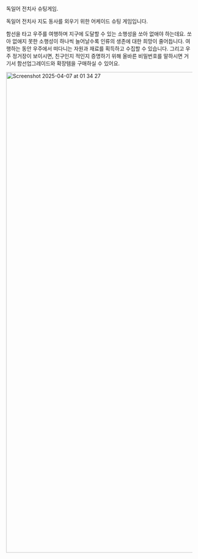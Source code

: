 독일어 전치사 슈팅게임.

독일어 전치사 지도 동사를 외우기 위한 어케이드 슈팅 게임입니다.

함선을 타고 우주를 여행하며 지구에 도달할 수 있는 소행성을 쏘아 없애야 하는데요. 
쏘아 없애지 못한 소행성이 하나씩 늘어날수록 인류의 생존에 대한 희망이 줄어듭니다.
여행하는 동안 우주에서 떠다니는 자원과 재료를 획득하고 수집할 수 있습니다.
그리고 우주 정거장이 보이시면, 친구인지 적인지 증명하기 위해 올바른 비밀번호를 말하시면 거기서 함선업그레이드와 확장템을 구매하실 수 있어요.

<img width="1300" alt="Screenshot 2025-04-07 at 01 34 27" src="https://github.com/user-attachments/assets/905eab7f-bf88-4a56-98ce-58899a273116" />
